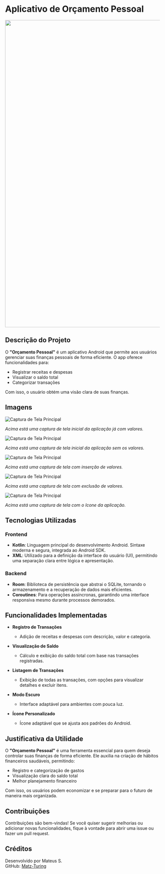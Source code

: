 # Aplicativo de Orçamento Pessoal

<img src="https://user-images.githubusercontent.com/74038190/212284115-f47cd8ff-2ffb-4b04-b5bf-4d1c14c0247f.gif" width="1000">

## Descrição do Projeto  
O **"Orçamento Pessoal"** é um aplicativo Android que permite aos usuários gerenciar suas finanças pessoais de forma eficiente. O app oferece funcionalidades para:  
- Registrar receitas e despesas  
- Visualizar o saldo total  
- Categorizar transações  

Com isso, o usuário obtém uma visão clara de suas finanças.  

## Imagens

![Captura de Tela Principal](img/inicial2.png)

*Acima está uma captura de tela inicial da aplicação já com valores.*

![Captura de Tela Principal](img/inicial1.png)

*Acima está uma captura de tela inicial da aplicação sem os valores.*

![Captura de Tela Principal](img/inserir.png)

*Acima está uma captura de tela com inserção de valores.*

![Captura de Tela Principal](img/excluir.png)

*Acima está uma captura de tela com exclusão de valores.*

![Captura de Tela Principal](img/icone.png)

*Acima está uma captura de tela com o Icone da aplicação.*

## Tecnologias Utilizadas  

### Frontend  
- **Kotlin**: Linguagem principal do desenvolvimento Android. Sintaxe moderna e segura, integrada ao Android SDK.  
- **XML**: Utilizado para a definição da interface do usuário (UI), permitindo uma separação clara entre lógica e apresentação.  

### Backend  
- **Room**: Biblioteca de persistência que abstrai o SQLite, tornando o armazenamento e a recuperação de dados mais eficientes.  
- **Coroutines**: Para operações assíncronas, garantindo uma interface responsiva mesmo durante processos demorados.  

## Funcionalidades Implementadas  

- **Registro de Transações**  
  - Adição de receitas e despesas com descrição, valor e categoria.  

- **Visualização de Saldo**  
  - Cálculo e exibição do saldo total com base nas transações registradas.  

- **Listagem de Transações**  
  - Exibição de todas as transações, com opções para visualizar detalhes e excluir itens.  

- **Modo Escuro**  
  - Interface adaptável para ambientes com pouca luz.  

- **Ícone Personalizado**  
  - Ícone adaptável que se ajusta aos padrões do Android.  

## Justificativa da Utilidade  
O **"Orçamento Pessoal"** é uma ferramenta essencial para quem deseja controlar suas finanças de forma eficiente. Ele auxilia na criação de hábitos financeiros saudáveis, permitindo:  
- Registro e categorização de gastos  
- Visualização clara do saldo total  
- Melhor planejamento financeiro  

Com isso, os usuários podem economizar e se preparar para o futuro de maneira mais organizada.  

## Contribuições

Contribuições são bem-vindas! Se você quiser sugerir melhorias ou adicionar novas funcionalidades, fique à vontade para abrir uma issue ou fazer um pull request.  

## Créditos

Desenvolvido por Mateus S.  
GitHub: [Matz-Turing](https://github.com/Matz-Turing)

